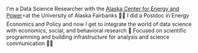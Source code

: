 <!--
**jikaczmarski/jikaczmarski** is a ✨ _special_ ✨ repository because its `README.md` (this file) appears on your GitHub profile.

Here are some ideas to get you started:

- 🔭 I’m currently working on ...
- 🌱 I’m currently learning ...
- 👯 I’m looking to collaborate on ...
- 🤔 I’m looking for help with ...
- 💬 Ask me about ...
- 📫 How to reach me: ...
- 😄 Pronouns: ...
- ⚡ Fun fact: ...
-->

I'm a Data Science Researcher with the [Alaska Center for Energy and Power](https://www.uaf.edu/acep/)⚡at the University of Alaska Fairbanks 🐻‍❄️ I did a Postdoc in Energy Economics and Policy and now I get to integrate the world of data science with economics, social, and behavioral research 🔭 Focused on scientific programming and building infrastructure for analysis and science communication 📖🤓
